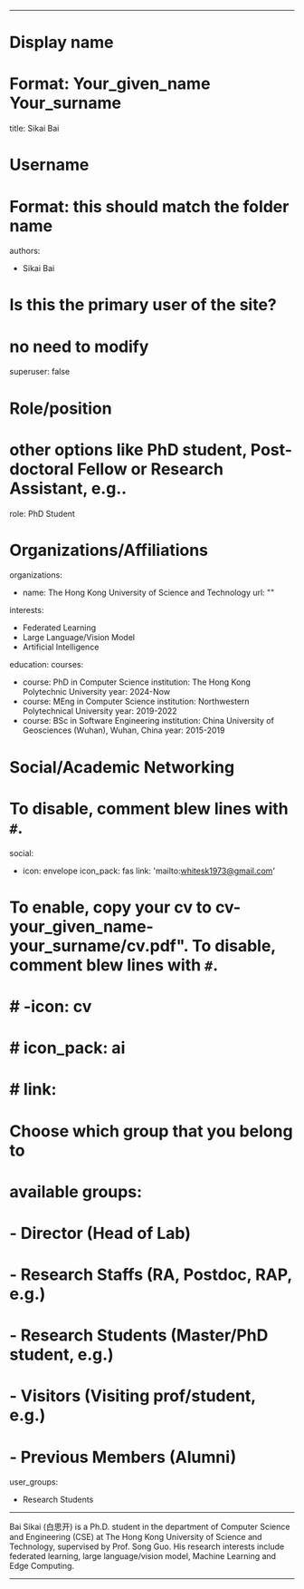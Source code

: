 
---
# Display name
# Format: Your_given_name Your_surname 
title: Sikai Bai

# Username
# Format: this should match the folder name
authors:
- Sikai Bai

# Is this the primary user of the site?
# no need to modify 
superuser: false

# Role/position
# other options like PhD student, Post-doctoral Fellow or Research Assistant, e.g..
role: PhD Student

# Organizations/Affiliations
organizations:
- name: The Hong Kong University of Science and Technology
  url: ""

interests:
- Federated Learning
- Large Language/Vision Model
- Artificial Intelligence

education:
  courses:
  - course: PhD in Computer Science
    institution: The Hong Kong Polytechnic University
    year: 2024-Now
  - course: MEng in Computer Science
    institution: Northwestern Polytechnical University
    year: 2019-2022
  - course: BSc in Software Engineering
    institution: China University of Geosciences (Wuhan), Wuhan, China
    year: 2015-2019

# Social/Academic Networking
# To disable, comment blew lines with `#`.
social:
- icon: envelope
  icon_pack: fas
  link: 'mailto:whitesk1973@gmail.com'

# To enable, copy your cv to cv-your_given_name-your_surname/cv.pdf". To disable, comment blew lines with `#`.
# # -icon: cv
# # icon_pack: ai
# # link:

# Choose which group that you belong to
#  available groups:
#  - Director (Head of Lab)
#  - Research Staffs (RA, Postdoc, RAP, e.g.)
#  - Research Students (Master/PhD student, e.g.)
#  - Visitors (Visiting prof/student, e.g.)
#  - Previous Members (Alumni)
user_groups:
- Research Students
---

Bai Sikai (白思开) is a Ph.D. student in the department of Computer Science and Engineering (CSE) at The Hong Kong University of Science and Technology, supervised by Prof. Song Guo. His research interests include federated learning, large language/vision model, Machine Learning and Edge Computing.

---

